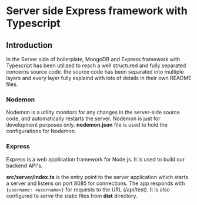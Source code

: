 # Server side Express framework with Typescript

## Introduction

In the Server side of boilerplate, MongoDB and Express framework with Typescript has been utilized to reach a well structured and fully separated concerns source code.
the source code has been separated into multiple layers and every layer fully explaind with lots of details in their own README files.

### Nodemon

Nodemon is a utility monitors for any changes in the server-side source code, and automatically restarts the server. Nodemon is just for development purposes only.
**nodemon.json** file is used to hold the configurations for Nodemon.

### Express

Express is a web application framework for Node.js. It is used to build our backend API's.

**src/server/index.ts** is the entry point to the server application which starts a server and listens on port 8085 for connections. The app responds with `{username: <username>}` for requests to the URL (/api/test). It is also configured to serve the static files from **dist** directory.
